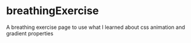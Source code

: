 # breathingExercise
A breathing exercise page to use what I learned about css animation and gradient properties
